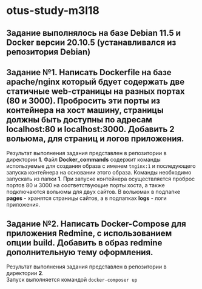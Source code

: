 # otus-study-m3l18
## Задание выполнялось на базе Debian 11.5 и Docker версии 20.10.5 (устанавливался из репозитория Debian)

## Задание №1. Написать Dockerfile на базе apache/nginx который бдует содержать две статичные web-страницы на разных портах (80 и 3000). Пробросить эти порты из контейнера на хост машину, страницы должны быть доступны по адресам localhost:80 и localhost:3000. Добавить 2 вольюма, для страниц и логов приложения.

Результат выполнения задания представлен в репозитории в директории **1**. Файл **Docker_commands** содержит команды используемые для создания образа с именем `tnginx:1` и последующего запуска контейнера на основании этого образа. Команды необходимо запускать из папки **1**. При запуске контейнера осуществляется проброс портов 80 и 3000 на соответствующие порты хоста, а также подключаются вольюмы для двух сайтов. В вольюмах в подпапке **pages** - хранятся страницы сайтов, а в подпапках **logs** - логи приложения.

## Задание №2. Написать Docker-Compose для приложения Redmine, с использованием опции build. Добавить в образ redmine дополнительную тему оформления.

Результат выполнения задания представлен в репозитории в директории **2**.   
Запуск выполняется командой `docker-composer up`
